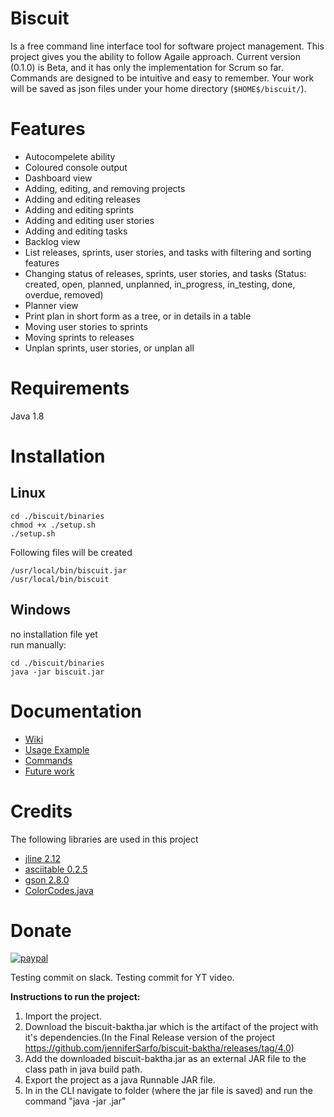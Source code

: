 # Biscuit
Is a free command line interface tool for software project management. This project gives you the ability to follow Agaile approach. Current version (0.1.0) is Beta, and it has only the implementation for Scrum so far. Commands are designed to be intuitive and easy to remember. Your work will be saved as json files under your home directory (`$HOME$/biscuit/`).


# Features
* Autocompelete ability
* Coloured console output
* Dashboard view
* Adding, editing, and removing projects
* Adding and editing releases
* Adding and editing sprints
* Adding and editing user stories
* Adding and editing tasks
* Backlog view
* List releases, sprints, user stories, and tasks with filtering and sorting features
* Changing status of releases, sprints, user stories, and tasks (Status: created, open, planned, unplanned, in_progress, in_testing, done, overdue, removed)
* Planner view
* Print plan in short form as a tree, or in details in a table
* Moving user stories to sprints
* Moving sprints to releases
* Unplan sprints, user stories, or unplan all



# Requirements
Java 1.8


# Installation
## Linux
```
cd ./biscuit/binaries
chmod +x ./setup.sh
./setup.sh
```
Following files will be created
```
/usr/local/bin/biscuit.jar
/usr/local/bin/biscuit
```

## Windows
no installation file yet  
run manually:  
```
cd ./biscuit/binaries
java -jar biscuit.jar
```



# Documentation
* [Wiki](https://github.com/hamadmarri/Biscuit/wiki)
* [Usage Example](https://github.com/hamadmarri/Biscuit/wiki/Usage-Example)
* [Commands](https://github.com/hamadmarri/Biscuit/wiki/Commands)
* [Future work](https://github.com/hamadmarri/Biscuit/wiki/Future-work)


# Credits
The following libraries are used in this project  
* [jline 2.12](https://github.com/jline/jline2)
* [asciitable 0.2.5](https://github.com/vdmeer/asciitable)
* [gson 2.8.0](https://github.com/google/gson)
* [ColorCodes.java](https://gist.github.com/nathan-fiscaletti/9dc252d30b51df7d710a)


# Donate
[![paypal](https://www.paypalobjects.com/en_US/i/btn/btn_donateCC_LG.gif)](https://www.paypal.com/cgi-bin/webscr?cmd=_s-xclick&hosted_button_id=RZC5CWSCTMB8E)

Testing commit on slack.
Testing commit for YT video.

**Instructions to run the project:**
1. Import the project.
2. Download the biscuit-baktha.jar which is the artifact of the project with it's dependencies.(In the Final Release version of the project
https://github.com/jenniferSarfo/biscuit-baktha/releases/tag/4.0)
3. Add the downloaded biscuit-baktha.jar as an external JAR file to the class path in java build path.
4. Export the project as a java Runnable JAR file.
5. In in the CLI navigate to folder (where the jar file is saved) and run the command "java -jar <filename>.jar"

